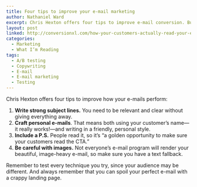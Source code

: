 ```yaml
---
title: Four tips to improve your e-mail marketing
author: Nathaniel Ward
excerpt: Chris Hexton offers four tips to improve e-mail conversion. But always remember that you can spoil your perfect e-mail with a crappy landing page.
layout: post
linked: http://conversionxl.com/how-your-customers-actually-read-your-emails/
categories:
  - Marketing
  - What I’m Reading
tags:
  - A/B testing
  - Copywriting
  - E-mail
  - E-mail marketing
  - Testing
---
```

Chris Hexton offers four tips to improve how your e-mails perform:

  1. <strong>Write strong subject lines.</strong> You need to be relevant and clear without giving everything away.
  2. **Craft personal e-mails**. That means both using your customer’s name—it really works!—and writing in a friendly, personal style.
  3. **Include a P.S.** People read it, so it’s “a golden opportunity to make sure your customers read the CTA.”
  4. **Be careful with images.** Not everyone’s e-mail program will render your beautiful, image-heavy e-mail, so make sure you have a text fallback.

Remember to test every technique you try, since your audience may be different. And always remember that you can spoil your perfect e-mail with a crappy landing page.